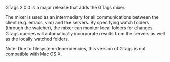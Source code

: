 GTags 2.0.0 is a major release that adds the GTags mixer.

The mixer is used as an intermediary for all communications between the client (e.g. emacs, vim) and the servers.  By specifying watch folders (through the watcher), the mixer can monitor local folders for changes.  GTags queries will automatically incorporate results from the servers as well as the locally watched folders.

Note: Due to filesystem-dependencies, this version of GTags is not compatible with Mac OS X.